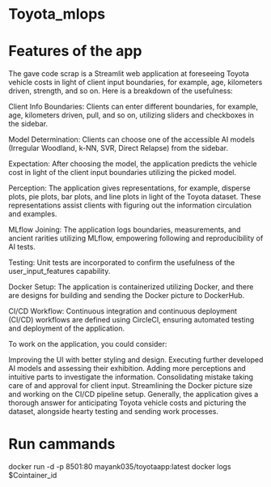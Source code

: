 # Toyota_mlops
#   Features of the app

The gave code scrap is a Streamlit web application at foreseeing Toyota vehicle costs in light of client input boundaries, for example, age, kilometers driven, strength, and so on. Here is a breakdown of the usefulness:

Client Info Boundaries: Clients can enter different boundaries, for example, age, kilometers driven, pull, and so on, utilizing sliders and checkboxes in the sidebar.

Model Determination: Clients can choose one of the accessible AI models (Irregular Woodland, k-NN, SVR, Direct Relapse) from the sidebar.

Expectation: After choosing the model, the application predicts the vehicle cost in light of the client input boundaries utilizing the picked model.

Perception: The application gives representations, for example, disperse plots, pie plots, bar plots, and line plots in light of the Toyota dataset. These representations assist clients with figuring out the information circulation and examples.

MLflow Joining: The application logs boundaries, measurements, and ancient rarities utilizing MLflow, empowering following and reproducibility of AI tests.

Testing: Unit tests are incorporated to confirm the usefulness of the user_input_features capability.

Docker Setup: The application is containerized utilizing Docker, and there are designs for building and sending the Docker picture to DockerHub.


CI/CD Workflow: Continuous integration and continuous deployment (CI/CD) workflows are defined using CircleCI, ensuring automated testing and deployment of the application.

To work on the application, you could consider:

Improving the UI with better styling and design.
Executing further developed AI models and assessing their exhibition.
Adding more perceptions and intuitive parts to investigate the information.
Consolidating mistake taking care of and approval for client input.
Streamlining the Docker picture size and working on the CI/CD pipeline setup.
Generally, the application gives a thorough answer for anticipating Toyota vehicle costs and picturing the dataset, alongside hearty testing and sending work processes.                  
#   Run cammands 
docker run -d -p 8501:80 mayank035/toyotaapp:latest
docker logs $Cointainer_id
